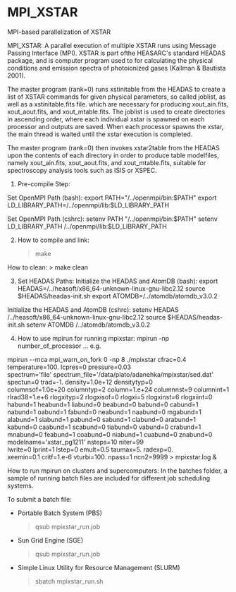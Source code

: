 # MPI_XSTAR
MPI-based parallelization of XSTAR

MPI_XSTAR: A parallel execution of multiple XSTAR runs using 
Message Passing Interface (MPI). XSTAR is part ofthe HEASARC's 
standard HEADAS package, and is computer program used to for
calculating the physical conditions and emission spectra of 
photoionized gases (Kallman & Bautista 2001).
 
The master program (rank=0) runs xstinitable from the HEADAS to 
create a list of XSTAR commands for given physical parameters, 
so called joblist, as well as a xstinitable.fits file. which are 
necessary for producing xout_ain.fits, xout_aout.fits, and 
xout_mtable.fits. The joblist is used to create directories in 
ascending order, where each individual xstar is spawned on each 
processor and outputs are saved. When each processor spawns the 
xstar, the main thread is waited until the xstar execution is 
completed.
 
The master program (rank=0) then invokes xstar2table from the 
HEADAS upon the contents of each directory in order to produce 
table modelfiles, namely xout_ain.fits, xout_aout.fits, and 
xout_mtable.fits, suitable for spectroscopy analysis tools such 
as ISIS or XSPEC.

1. Pre-compile Step:

 Set OpenMPI Path (bash):
    export PATH="/../openmpi/bin:$PATH"
    export LD_LIBRARY_PATH=/../openmpi/lib:$LD_LIBRARY_PATH

 Set OpenMPI Path (cshrc):
    setenv PATH "/../openmpi/bin:$PATH"
    setenv LD_LIBRARY_PATH /../openmpi/lib:$LD_LIBRARY_PATH

2. How to compile and link:
     > make

 How to clean:
     > make  clean

3. Set HEADAS Paths:
 Initialize the HEADAS and AtomDB (bash):
    export HEADAS=/../heasoft/x86_64-unknown-linux-gnu-libc2.12
    source $HEADAS/headas-init.sh
    export ATOMDB=/../atomdb/atomdb_v3.0.2

 Initialize the HEADAS and AtomDB (cshrc):
    setenv HEADAS /../heasoft/x86_64-unknown-linux-gnu-libc2.12
    source $HEADAS/headas-init.sh
    setenv ATOMDB /../atomdb/atomdb_v3.0.2

4. How to use mpirun for running mpixstar:
    mpirun -np number_of_processor ... e.g.

mpirun --mca mpi_warn_on_fork 0 -np 8 ./mpixstar cfrac=0.4 \
temperature=100. lcpres=0 pressure=0.03 \
spectrum='file' spectrum_file='/data/plato/adanehka/mpixstar/sed.dat' \
spectun=0 trad=-1. density=1.0e+12 densitytyp=0 \
columnsof=1.0e+20 columntyp=2 column=1.e+24 columnnst=9 columnint=1 \
rlrad38=1.e+6 rlogxityp=2 rlogxisof=0 rlogxi=5 rlogxinst=6 rlogxiint=0 \
habund=1 heabund=1 liabund=0 beabund=0 babund=0 cabund=1 \
nabund=1 oabund=1 fabund=0 neabund=1 naabund=0 mgabund=1 \
alabund=1 siabund=1 pabund=0 sabund=1 clabund=0 arabund=1 \
kabund=0 caabund=1 scabund=0 tiabund=0 vabund=0 crabund=1 \
mnabund=0 feabund=1 coabund=0 niabund=1 cuabund=0 znabund=0 \
modelname='xstar_pg1211' nsteps=10 niter=99 \
lwrite=0 lprint=1 lstep=0 emult=0.5 taumax=5. radexp=0. \
xeemin=0.1 critf=1.e-6 vturbi=100. npass=1 ncn2=9999 > mpixstar.log &

How to run mpirun on clusters and supercomputers:
In the batches folder, a sample of running batch files are included 
for different job scheduling systems. 

To submit a batch file:

+ Portable Batch System (PBS)
     > qsub mpixstar_run.job

+ Sun Grid Engine (SGE)
     > qsub mpixstar_run.job

+ Simple Linux Utility for Resource Management (SLURM)
     > sbatch mpixstar_run.sh
